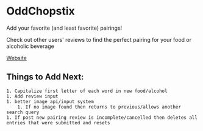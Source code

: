 # OddChopstix

Add your favorite (and least favorite) pairings!

Check out other users' reviews to find the perfect pairing for your food or alcoholic beverage

[Website](http://odd-chopstix.herokuapp.com)

## Things to Add Next:
	1. Capitalize first letter of each word in new food/alcohol
	1. Add review input
	1. better image api/input system
		1. If no image found then returns to previous/allows another search query
	1. If post new pairing review is incomplete/cancelled then deletes all entries that were submitted and resets
